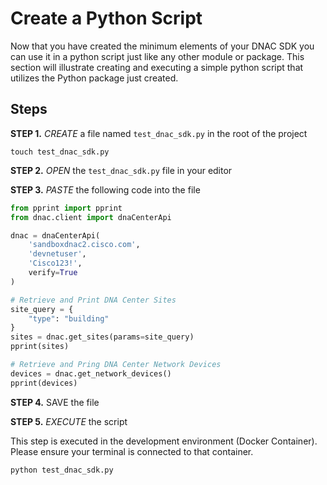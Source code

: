 # Create a Python Script

Now that you have created the minimum elements of your DNAC SDK you can use it in a python script just like any other module or package.  This section will illustrate creating and executing a simple python script that utilizes the Python package just created. 

## Steps

**STEP 1.** *CREATE* a file named `test_dnac_sdk.py` in the root of the project

`touch test_dnac_sdk.py`

**STEP 2.** *OPEN* the `test_dnac_sdk.py` file in your editor

**STEP 3.** *PASTE* the following code into the file

```python
from pprint import pprint
from dnac.client import dnaCenterApi

dnac = dnaCenterApi(
    'sandboxdnac2.cisco.com',
    'devnetuser',
    'Cisco123!',
    verify=True
)

# Retrieve and Print DNA Center Sites
site_query = {
    "type": "building"
}
sites = dnac.get_sites(params=site_query)
pprint(sites)

# Retrieve and Pring DNA Center Network Devices
devices = dnac.get_network_devices()
pprint(devices)

```

**STEP 4.** SAVE the file

**STEP 5.** *EXECUTE* the script

This step is executed in the development environment (Docker Container).  Please ensure your terminal is connected to that container. 

```shell
python test_dnac_sdk.py
```


